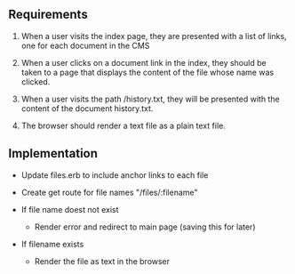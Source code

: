 ## Requirements

1. When a user visits the index page, they are presented with a list of links, one for each document in the CMS

2. When a user clicks on a document link in the index, they should be taken to a page that displays the content of the file whose name was clicked.

3. When a user visits the path /history.txt, they will be presented with the content of the document history.txt.

4. The browser should render a text file as a plain text file.


## Implementation

* Update files.erb to include anchor links to each file

* Create get route for file names "/files/:filename"

* If file name doest not exist
  * Render error and redirect to main page (saving this for later)
* If filename exists
  * Render the file as text in the browser
